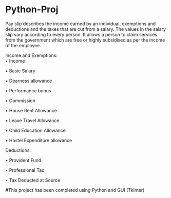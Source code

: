 # Python-Proj

Pay slip describes the income earned by an individual, exemptions and deductions and the taxes that are cut from a salary. The values in the salary slip vary according to every person. It allows a person to claim services from the government which are free or highly subsidised as per the income of the employee.

Income and Exemptions:         
•	Income

•	Basic Salary 

•	Dearness allowance 

•	Performance bonus 

•	Commission 

•	House Rent Allowance 

•	Leave Travel Allowance 

•	Child Education Allowance 

•	Hostel Expenditure allowance



Deductions:

•	Provident Fund

•	Professional Tax

•	Tax Deducted at Source

#This project has been completed using Python and GUI (Tkinter)
